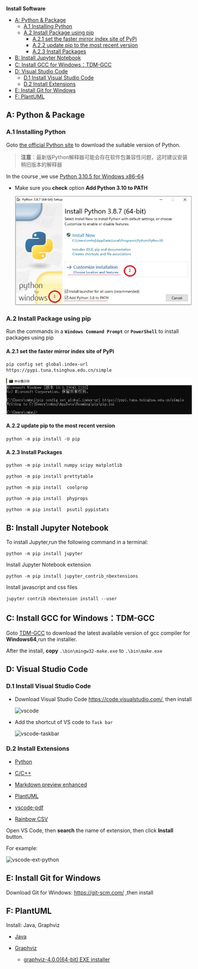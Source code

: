 

**Install Software**


<!-- TOC -->

- [A: Python & Package](#a-python--package)
  - [A.1 Installing Python](#a1-installing-python)
  - [A.2 Install Package using pip](#a2-install-package-using-pip)
    - [A.2.1 set the faster mirror index site of PyPi](#a21-set-the-faster-mirror-index-site-of-pypi)
    - [A.2.2 update pip to the most recent version](#a22-update-pip-to-the-most-recent-version)
    - [A.2.3 Install  Packages](#a23-install--packages)
- [B: Install Jupyter Notebook](#b-install-jupyter-notebook)
- [C: Install GCC for Windows：TDM-GCC](#c-install-gcc-for-windowstdm-gcc)
- [D: Visual Studio Code](#d-visual-studio-code)
  - [D.1 Install Visual Studio Code](#d1-install-visual-studio-code)
  - [D.2 Install Extensions](#d2-install-extensions)
- [E: Install Git for Windows](#e-install-git-for-windows)
- [F: PlantUML](#f-plantuml)

<!-- /TOC -->
## A: Python & Package

### A.1 Installing Python 

Goto [the official Python site](https://www.python.org/downloads/) to download the suitable version of Python.

>**注意**：最新版Python解释器可能会存在软件包兼容性问题，这时建议安装稍旧版本的解释器

In the course ,we use [Python 3.10.5 for Windows x86-64](https://www.python.org/ftp/python/3.10.5/python-3.10.5-amd64.exe)  

* Make sure you **check** option **Add Python 3.10 to PATH**

  ![Python3-install-path](./img/python38-install-path.jpg) 

### A.2 Install Package using pip

Run the commands in a **`Windows Command Prompt`** or **`PowerShell`** to  install packages using pip

#### A.2.1 set the faster mirror index site of PyPi

```shell
pip config set global.index-url https://pypi.tuna.tsinghua.edu.cn/simple
```

![global.index-url](./img/pip-mirror.jpg) 

#### A.2.2 update pip to the most recent version

```shell
python -m pip install -U pip
```

#### A.2.3 Install  Packages

```shell 
python -m pip install numpy scipy matplotlib
``` 

```shell 
python -m pip install prettytable
```

```shell 
python -m pip install  coolprop 
``` 

```shell 
python -m pip install  phyprops 
```

```shell
python -m pip install  psutil pypistats   
```

## B: Install Jupyter Notebook

To install Jupyter,run the following command in a terminal:

```shell 
python -m pip install jupyter
```

Install Jupyter Notebook extension

```shell 
python -m pip install jupyter_contrib_nbextensions
```

Install javascript and css files

```shell 
jupyter contrib nbextension install --user
```

## C: Install GCC for Windows：TDM-GCC

Goto [TDM-GCC](https://jmeubank.github.io/tdm-gcc/) to download the latest available version of gcc compiler for **Windows64**,run the installer.

After the install, **copy**  `.\bin\mingw32-make.exe` to  `.\bin\make.exe`

## D: Visual Studio Code

### D.1 Install Visual Studio Code 
 
* Download  Visual Studio Code https://code.visualstudio.com/, then install

   ![vscode](./img/vscode.jpg)

* Add the shortcut of VS code to `Task bar`

   ![vscode-taskbar](./img/vscode-taskbar.jpg)
 
### D.2 Install Extensions

* [Python](https://code.visualstudio.com/docs/languages/python)

* [C/C++](https://code.visualstudio.com/docs/languages/cpp)

* [Markdown preview enhanced](https://shd101wyy.github.io/markdown-preview-enhanced/#/zh-cn/)

* [PlantUML](https://github.com/qjebbs/vscode-plantuml/)

* [vscode-pdf](https://github.com/tomoki1207/vscode-pdfviewer)

* [Rainbow CSV](https://github.com/mechatroner/vscode_rainbow_csv)

Open VS Code, then **search** the name of extension, then click **Install** button.

For example:

  ![vscode-ext-python](./img/vscode-ext-python.jpg)

## E: Install Git for Windows

Download Git for Windows: https://git-scm.com/ ,then install

## F: PlantUML

Install: Java, Graphviz

* [Java](https://www.java.com/en/download/)

* [Graphviz](https://graphviz.org/download/)

   * [graphviz-4.0.0(64-bit) EXE installer](https://gitlab.com/api/v4/projects/4207231/packages/generic/graphviz-releases/4.0.0/windows_10_cmake_Release_graphviz-install-4.0.0-win64.exe)